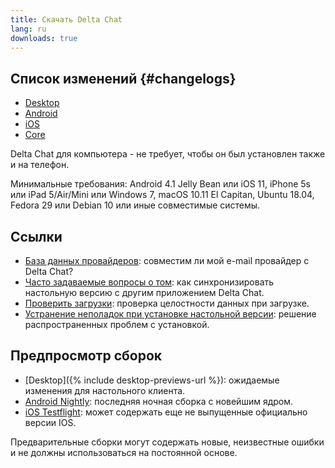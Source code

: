 ```yaml
---
title: Скачать Delta Chat
lang: ru
downloads: true
---
```


## Список изменений {#changelogs}

* [Desktop](https://github.com/deltachat/deltachat-desktop/blob/master/CHANGELOG.md)
* [Android](https://github.com/deltachat/deltachat-android/blob/master/CHANGELOG.md)
* [iOS](https://github.com/deltachat/deltachat-ios/blob/master/CHANGELOG.md)
* [Core](https://github.com/deltachat/deltachat-core-rust/blob/master/CHANGELOG.md)

Delta Chat для компьютера - не требует, чтобы он был установлен также и на телефон.

Минимальные требования:
Android 4.1 Jelly Bean
или iOS 11, iPhone 5s или iPad 5/Air/Mini
или Windows 7, macOS 10.11 El Capitan, Ubuntu 18.04, Fedora 29 или Debian 10
или иные совместимые системы.

## Ссылки

* [База данных провайдеров](https://providers.delta.chat/): совместим ли мой e-mail провайдер с Delta Chat?
* [Часто задаваемые вопросы о том](help#multiclient): как синхронизировать настольную версию с другим приложением Delta Chat.
* [Проверить загрузки](verify-downloads): проверка целостности данных при загрузке.
* [Устранение неполадок при установке настольной версии](https://github.com/deltachat/deltachat-desktop/blob/master/docs/TROUBLESHOOTING.md): решение распространенных проблем с установкой.

## Предпросмотр сборок

* [Desktop]({% include desktop-previews-url %}): ожидаемые изменения для настольного клиента.
* [Android Nightly](https://download.delta.chat/android/nightly/): последняя ночная сборка с новейшим ядром.
* [iOS Testflight](https://testflight.apple.com/join/uEMc1NxS): может содержать еще не выпущенные официально версии IOS.

Предварительные сборки могут содержать новые, неизвестные ошибки и не должны использоваться на постоянной основе.
